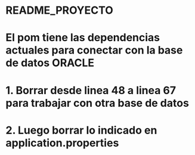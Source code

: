 # README_PROYECTO
# El pom tiene las dependencias actuales para conectar con la base de datos ORACLE
# 1. Borrar desde linea 48 a linea 67 para trabajar con otra base de datos
# 2. Luego borrar lo indicado en application.properties